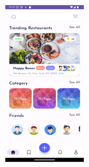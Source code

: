 <img src="https://github.com/eng-marwa/android_7/blob/main/Screenshot_1721166718.png?raw=true" width=250 height=500/>
